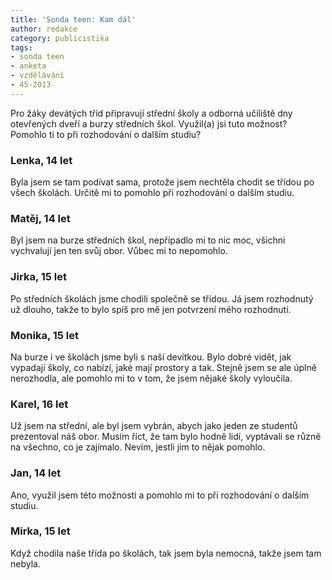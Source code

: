 ```yaml
---
title: 'Sonda teen: Kam dál'
author: redakce
category: publicistika
tags:
- sonda teen
- anketa
- vzdělávání
- 45-2013
---
```


Pro žáky devátých tříd připravují střední školy a odborná učiliště dny otevřených dveří a burzy středních škol. Využil(a) jsi tuto možnost? Pomohlo ti to při rozhodování o dalším studiu? 

### Lenka, 14 let
Byla jsem se tam podívat sama, protože jsem nechtěla chodit se třídou po všech školách. Určitě mi to pomohlo při rozhodování o dalším studiu.

### Matěj, 14 let
Byl jsem na burze středních škol, nepřipadlo mi to nic moc, všichni vychvalují jen ten svůj obor. Vůbec mi to nepomohlo.

### Jirka, 15 let
Po středních školách jsme chodili společně se třídou. Já jsem rozhodnutý už dlouho, takže to bylo spíš pro mě jen potvrzení mého rozhodnutí.

### Monika, 15 let
Na burze i ve školách jsme byli s naší devítkou. Bylo dobré vidět, jak vypadají školy, co nabízí, jaké mají prostory a tak. Stejně jsem se ale úplně nerozhodla, ale pomohlo mi to v tom, že jsem nějaké školy vyloučila.

### Karel, 16 let
Už jsem na střední, ale byl jsem vybrán, abych jako jeden ze studentů prezentoval náš obor. Musím říct, že tam bylo hodně lidí, vyptávali se různě na všechno, co je zajímalo. Nevím, jestli jim to nějak pomohlo.

### Jan, 14 let
Ano, využil jsem této možnosti a pomohlo mi to při rozhodování o dalším studiu.

### Mirka, 15 let
Když chodila naše třída po školách, tak jsem byla nemocná, takže jsem tam nebyla.
